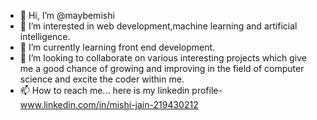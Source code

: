 - 👋 Hi, I’m @maybemishi
- 👀 I’m interested in web development,machine learning and artificial intelligence.
- 🌱 I’m currently learning front end development.
- 💞️ I’m looking to collaborate on various interesting projects which give me a good chance of growing and improving in the field of computer science and excite the coder within me.
- 📫 How to reach me... here is my linkedin profile- www.linkedin.com/in/mishi-jain-219430212



<!---
maybemishi/maybemishi is a ✨ special ✨ repository because its `README.md` (this file) appears on your GitHub profile.
You can click the Preview link to take a look at your changes.
--->
